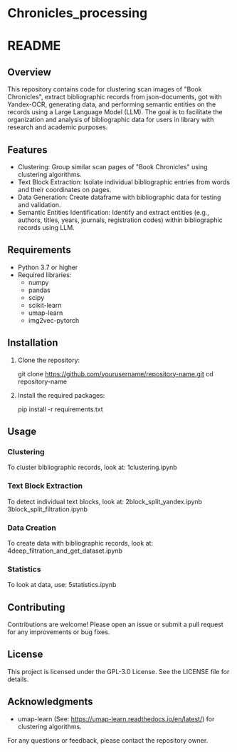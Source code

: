 # Chronicles_processing

# README

## Overview

This repository contains code for clustering scan images of "Book Chronicles", extract bibliographic records from json-documents, got with Yandex-OCR, generating data, and performing semantic entities on the records using a Large Language Model (LLM). The goal is to facilitate the organization and analysis of bibliographic data for users in library with research and academic purposes.

## Features

- Clustering: Group similar scan pages of "Book Chronicles" using clustering algorithms.
- Text Block Extraction: Isolate individual bibliographic entries from words and their coordinates on pages.
- Data Generation: Create dataframe with bibliographic data for testing and validation.
- Semantic Entities Identification: Identify and extract entities (e.g., authors, titles, years, journals, registration codes) within bibliographic records using LLM.

## Requirements

- Python 3.7 or higher
- Required libraries:
  - numpy
  - pandas
  - scipy
  - scikit-learn
  - umap-learn
  - img2vec-pytorch

## Installation

1. Clone the repository:
   
   git clone https://github.com/yourusername/repository-name.git
   cd repository-name
   

2. Install the required packages:
   
   pip install -r requirements.txt
   

## Usage
### Clustering
To cluster bibliographic records, look at:
1clustering.ipynb

### Text Block Extraction
To detect individual text blocks, look at:
2block_split_yandex.ipynb
3block_split_filtration.ipynb
<!-- --input data/bibliographic_records.csv --output data/entries.csv -->

### Data Creation
To create data with bibliographic records, look at:
4deep_filtration_and_get_dataset.ipynb

### Statistics
To look at data, use:
5statistics.ipynb

## Contributing

Contributions are welcome! Please open an issue or submit a pull request for any improvements or bug fixes.

## License

This project is licensed under the GPL-3.0 License. See the LICENSE file for details.

## Acknowledgments

- umap-learn (See: https://umap-learn.readthedocs.io/en/latest/) for clustering algorithms.

For any questions or feedback, please contact the repository owner.
